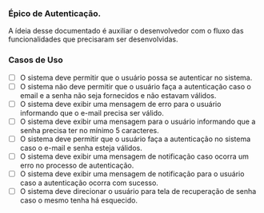 ### Épico de Autenticação.

A ídeia desse documentado é auxiliar o desenvolvedor com o fluxo das funcionalidades que precisaram ser desenvolvidas.

### Casos de Uso

- [ ] O sistema deve permitir que o usuário possa se autenticar no sistema.
- [ ] O sistema não deve permitir que o usuário faça a autenticação caso o email e a senha não seja fornecidos e não estavam válidos.
- [ ] O sistema deve exibir uma mensagem de erro para o usuário informando que o e-mail precisa ser válido.
- [ ] O sistema deve exibir uma mensagem para o usuário informando que a senha precisa ter no mínimo 5 caracteres.
- [ ] O sistema deve permitir que o usuário faça a autenticação no sistema caso o e-mail e senha esteja válidos.
- [ ] O sistema deve exibir uma mensagem de notificação caso ocorra um erro no processo de autenticação.
- [ ] O sistema deve exibir uma mensagem de notificação para o usuário caso a autenticação ocorra com sucesso.
- [ ] O sistema deve direcionar o usuário para tela de recuperação de senha caso o mesmo tenha há esquecido.
